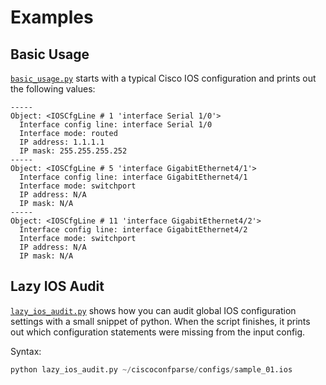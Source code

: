 
Examples
========

Basic Usage
-----------

[`basic_usage.py`][basic_usage] starts with a typical Cisco IOS configuration and prints out the following values:


```
-----
Object: <IOSCfgLine # 1 'interface Serial 1/0'>
  Interface config line: interface Serial 1/0
  Interface mode: routed
  IP address: 1.1.1.1
  IP mask: 255.255.255.252
-----
Object: <IOSCfgLine # 5 'interface GigabitEthernet4/1'>
  Interface config line: interface GigabitEthernet4/1
  Interface mode: switchport
  IP address: N/A
  IP mask: N/A
-----
Object: <IOSCfgLine # 11 'interface GigabitEthernet4/2'>
  Interface config line: interface GigabitEthernet4/2
  Interface mode: switchport
  IP address: N/A
  IP mask: N/A
```

Lazy IOS Audit
--------------

[`lazy_ios_audit.py`][lazy_ios_audit] shows how you can audit global IOS configuration settings with a small snippet of python.  When the script finishes, it prints out which configuration statements were missing from the input config.

Syntax:

```python
python lazy_ios_audit.py ~/ciscoconfparse/configs/sample_01.ios
```

[basic_usage]: https://github.com/mpenning/ciscoconfparse/blob/master/examples/basic_usage.py
[lazy_ios_audit]: https://github.com/mpenning/ciscoconfparse/blob/master/examples/lazy_ios_audit.py
